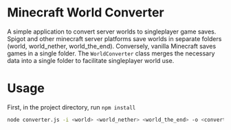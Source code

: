 # Minecraft World Converter
A simple application to convert server worlds to singleplayer game saves. Spigot and other minecraft server platforms save worlds in separate folders (world, world_nether, world_the_end). Conversely, vanilla Minecraft saves games in a single folder. The `WorldConverter` class merges the necessary data into a single folder to facilitate singleplayer world use.

# Usage
First, in the project directory, run `npm install`
```bash 
node converter.js -i <world> <world_nether> <world_the_end> -o <converted_world>
```